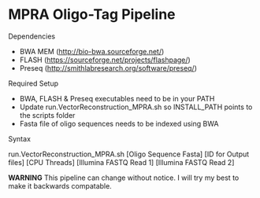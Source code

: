 # MPRA Oligo-Tag Pipeline

Dependencies
  * BWA MEM (http://bio-bwa.sourceforge.net/)
  * FLASH (https://sourceforge.net/projects/flashpage/)
  * Preseq (http://smithlabresearch.org/software/preseq/)
  
Required Setup
  * BWA, FLASH & Preseq executables need to be in your PATH 
  * Update run.VectorReconstruction_MPRA.sh so INSTALL_PATH points to the scripts folder
  * Fasta file of oligo sequences needs to be indexed using BWA
  
Syntax

run.VectorReconstruction_MPRA.sh [Oligo Sequence Fasta] [ID for Output files] [CPU Threads] [Illumina FASTQ Read 1] [Illumina FASTQ Read 2]


**WARNING**
This pipeline can change without notice. I will try my best to make it backwards compatable.
